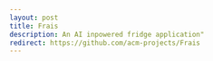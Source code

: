 ```yaml
---
layout: post
title: Frais
description: An AI inpowered fridge application" 
redirect: https://github.com/acm-projects/Frais
---
```

